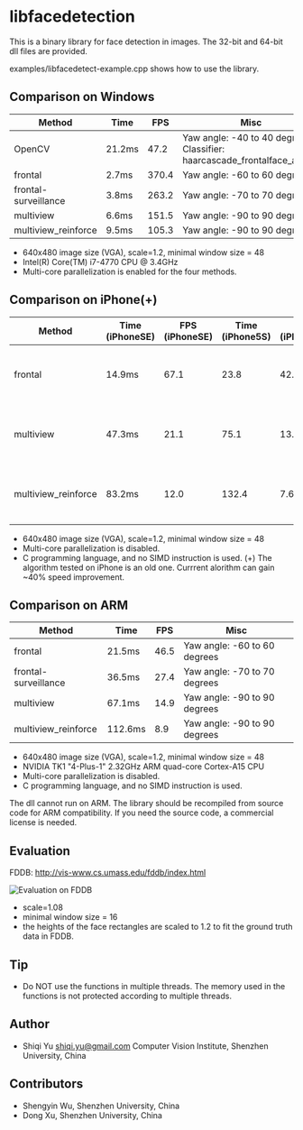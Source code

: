 libfacedetection
====================

This is a binary library for face detection in images. 
The 32-bit and 64-bit dll files are provided.


examples/libfacedetect-example.cpp shows how to use the library.

Comparison on Windows
-------------

| Method | Time   | FPS  | Misc   |
|--------|--------|------|--------|
|OpenCV  | 21.2ms | 47.2 | Yaw angle: -40 to 40 degrees. Classifier: haarcascade_frontalface_alt.xml |
|frontal |  2.7ms | 370.4 | Yaw angle: -60 to 60 degrees|
|frontal-surveillance|  3.8ms | 263.2 | Yaw angle: -70 to 70 degrees |
|multiview|  6.6ms | 151.5 | Yaw angle: -90 to 90 degrees |
|multiview_reinforce|  9.5ms | 105.3 | Yaw angle: -90 to 90 degrees |

* 640x480 image size (VGA), scale=1.2, minimal window size = 48
* Intel(R) Core(TM) i7-4770 CPU @ 3.4GHz
* Multi-core parallelization is enabled for the four methods.

Comparison on iPhone(+)
-------------

| Method | Time (iPhoneSE)   | FPS (iPhoneSE) | Time (iPhone5S) | FPS (iPhone5S) | Misc   |
|--------|--------|------|--------|------|--------|
|frontal |  14.9ms | 67.1 | 23.8 | 42.0 | Yaw angle: -60 to 60 degrees|
|multiview|  47.3ms | 21.1 | 75.1 | 13.3 |Yaw angle: -90 to 90 degrees |
|multiview_reinforce|  83.2ms | 12.0 | 132.4 | 7.6 | Yaw angle: -90 to 90 degrees |

* 640x480 image size (VGA), scale=1.2, minimal window size = 48
* Multi-core parallelization is disabled.
* C programming language, and no SIMD instruction is used.
(+) The algorithm tested on iPhone is an old one. Currrent alorithm can gain ~40% speed improvement.


Comparison on ARM
-------------

| Method | Time   | FPS  | Misc   |
|--------|--------|------|--------|
|frontal |  21.5ms | 46.5 | Yaw angle: -60 to 60 degrees|
|frontal-surveillance|  36.5ms | 27.4 | Yaw angle: -70 to 70 degrees |
|multiview|  67.1ms | 14.9 | Yaw angle: -90 to 90 degrees |
|multiview_reinforce|  112.6ms | 8.9 | Yaw angle: -90 to 90 degrees |

* 640x480 image size (VGA), scale=1.2, minimal window size = 48
* NVIDIA TK1 "4-Plus-1" 2.32GHz ARM quad-core Cortex-A15 CPU
* Multi-core parallelization is disabled.
* C programming language, and no SIMD instruction is used.

The dll cannot run on ARM. The library should be recompiled from source code for ARM compatibility. If you need the source code, a commercial license is needed.

Evaluation
-------------
FDDB: http://vis-www.cs.umass.edu/fddb/index.html

![Evaluation on FDDB](https://github.com/ShiqiYu/libfacedetection/blob/master/FDDB-results-of-3functions.png "Evaluation on FDDB")

* scale=1.08
* minimal window size = 16
* the heights of the face rectangles are scaled to 1.2 to fit the ground truth data in FDDB.

Tip
-------------
* Do NOT use the functions in multiple threads. The memory used in the functions is not protected according to multiple threads.

Author
-------------
* Shiqi Yu <shiqi.yu@gmail.com> Computer Vision Institute, Shenzhen University, China

Contributors
-------------
* Shengyin Wu, Shenzhen University, China
* Dong Xu, Shenzhen University, China
